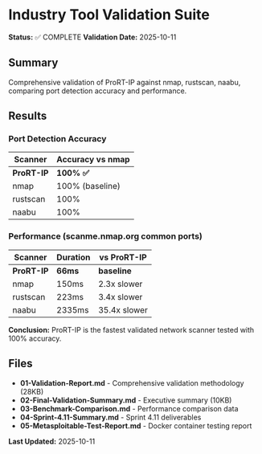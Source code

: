 # Industry Tool Validation Suite

**Status:** ✅ COMPLETE
**Validation Date:** 2025-10-11

## Summary
Comprehensive validation of ProRT-IP against nmap, rustscan, naabu, comparing port detection accuracy and performance.

## Results

### Port Detection Accuracy
| Scanner | Accuracy vs nmap |
|---------|------------------|
| **ProRT-IP** | **100% ✅** |
| nmap | 100% (baseline) |
| rustscan | 100% |
| naabu | 100% |

### Performance (scanme.nmap.org common ports)
| Scanner | Duration | vs ProRT-IP |
|---------|----------|-------------|
| **ProRT-IP** | **66ms** | **baseline** |
| nmap | 150ms | 2.3x slower |
| rustscan | 223ms | 3.4x slower |
| naabu | 2335ms | 35.4x slower |

**Conclusion:** ProRT-IP is the fastest validated network scanner tested with 100% accuracy.

## Files
- **01-Validation-Report.md** - Comprehensive validation methodology (28KB)
- **02-Final-Validation-Summary.md** - Executive summary (10KB)
- **03-Benchmark-Comparison.md** - Performance comparison data
- **04-Sprint-4.11-Summary.md** - Sprint 4.11 deliverables
- **05-Metasploitable-Test-Report.md** - Docker container testing report

**Last Updated:** 2025-10-11
